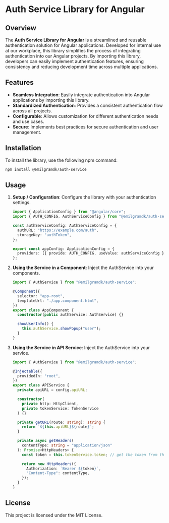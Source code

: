 # Auth Service Library for Angular

## Overview

The **Auth Service Library for Angular** is a streamlined and reusable authentication solution for Angular applications. Developed for internal use at our workplace, this library simplifies the process of integrating authentication into our Angular projects. By importing this library, developers can easily implement authentication features, ensuring consistency and reducing development time across multiple applications.

## Features

- **Seamless Integration**: Easily integrate authentication into Angular applications by importing this library.
- **Standardized Authentication**: Provides a consistent authentication flow across all projects.
- **Configurable**: Allows customization for different authentication needs and use cases.
- **Secure**: Implements best practices for secure authentication and user management.

## Installation

To install the library, use the following npm command:

```bash
npm install @emilgramdk/auth-service
```

## Usage

1. **Setup / Configuration**: Configure the library with your authentication settings.

   ```typescript
   import { ApplicationConfig } from "@angular/core";
   import { AUTH_CONFIG, AuthServiceConfig } from "@emilgramdk/auth-service";

   const authServiceConfig: AuthServiceConfig = {
     authURL: "https://example.com/auth",
     storageKey: "authToken",
   };

   export const appConfig: ApplicationConfig = {
     providers: [{ provide: AUTH_CONFIG, useValue: authServiceConfig }],
   };
   ```

2. **Using the Service in a Component**: Inject the AuthService into your components.

   ```typescript
   import { AuthService } from "@emilgramdk/auth-service";

   @Component({
     selector: "app-root",
     templateUrl: "./app.component.html",
   })
   export class AppComponent {
     constructor(public authService: AuthService) {}

     showUserInfo() {
       this.authService.showPopup("user");
     }
   }
   ```

3. **Using the Service in API Service**: Inject the AuthService into your service.

   ```typescript
   import { AuthService } from "@emilgramdk/auth-service";

   @Injectable({
     providedIn: "root",
   })
   export class APIService {
     private apiURL = config.apiURL;

     constructor(
       private http: HttpClient,
       private tokenService: TokenService
     ) {}

     private getURL(route: string): string {
       return `${this.apiURL}${route}`;
     }

     private async getHeaders(
       contentType: string = "application/json"
     ): Promise<HttpHeaders> {
       const token = this.tokenService.token; // get the token from the authService

       return new HttpHeaders({
         Authorization: `Bearer ${token}`,
         "Content-Type": contentType,
       });
     }
   }
   ```

## License

This project is licensed under the MIT License.
